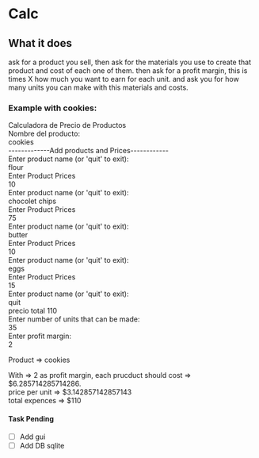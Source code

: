 # Calc

## What it does
ask for a product you sell, then ask for the materials you use to create that product and cost of each one of them.
then ask for a profit margin, this is times X how much you want to earn for each unit.
and ask you for how many units you can make with this materials and costs.

### Example with cookies:
Calculadora de Precio de Productos<br>
Nombre del producto:<br>
cookies<br>
-------------Add products and Prices------------<br>
Enter product name (or 'quit' to exit):<br>
flour<br>
Enter Product Prices<br>
10<br>
Enter product name (or 'quit' to exit):<br>
chocolet chips<br>
Enter Product Prices<br>
75<br>
Enter product name (or 'quit' to exit):<br>
butter<br>
Enter Product Prices<br>
10<br>
Enter product name (or 'quit' to exit):<br>
eggs<br>
Enter Product Prices<br>
15<br>
Enter product name (or 'quit' to exit):<br>
quit<br>
precio total 110<br>
Enter number of units that can be made: <br>
35<br>
Enter profit margin: <br>
2<br>


Product => cookies<br>

With => 2 as profit margin, each prucduct should cost => $6.285714285714286.<br>
price per unit => $3.142857142857143 <br>
total expences => $110<br>

#### Task Pending

- [ ] Add gui
- [ ] Add DB sqlite

